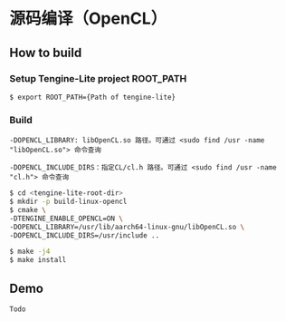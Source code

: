 # 源码编译（OpenCL）

## How to build

### Setup Tengine-Lite project ROOT_PATH

```
$ export ROOT_PATH={Path of tengine-lite}
```

### Build

`-DOPENCL_LIBRARY: libOpenCL.so 路径。可通过 <sudo find /usr -name "libOpenCL.so"> 命令查询`

`-DOPENCL_INCLUDE_DIRS：指定CL/cl.h 路径。可通过 <sudo find /usr -name "cl.h"> 命令查询`

```bash
$ cd <tengine-lite-root-dir>
$ mkdir -p build-linux-opencl
$ cmake \
-DTENGINE_ENABLE_OPENCL=ON \
-DOPENCL_LIBRARY=/usr/lib/aarch64-linux-gnu/libOpenCL.so \
-DOPENCL_INCLUDE_DIRS=/usr/include ..

$ make -j4
$ make install
```

## Demo

```
Todo
```

